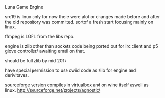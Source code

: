 Luna Game Engine

src19 is linux only for now there were alot or changes made before and after the old repository was committed. sortof a fresh start focusing mainly on linux.

ffmpeg is LGPL from the libs repo.

engine is zlib other than sockets code being ported out for irc client and p5 glove controller/ awaiting email on that.

should be full zlib by mid 2017

have special permission to use cwiid code as zlib for engine and derivitaves.


sourceforge version compiles in virtualbox and on wine itself aswell as linux.
http://sourceforge.net/projects/agnostic/

